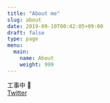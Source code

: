 ```yaml
---
title: "About me"
slug: about
date: 2019-09-10T00:42:05+09:00
draft: false
type: page
menu:
  main:
    name: About
    weight: 999
---
```

工事中 :construction:  
[Twitter](https://twitter.com/kanata2n)
